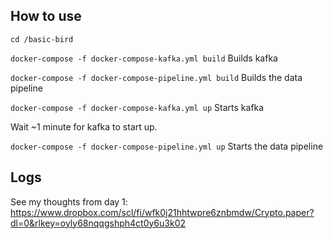 ## How to use

`cd /basic-bird`

`docker-compose -f docker-compose-kafka.yml build` Builds kafka

`docker-compose -f docker-compose-pipeline.yml build` Builds the data pipeline

`docker-compose -f docker-compose-kafka.yml up` Starts kafka

Wait ~1 minute for kafka to start up.

`docker-compose -f docker-compose-pipeline.yml up` Starts the data pipeline

## Logs

See my thoughts from day 1: https://www.dropbox.com/scl/fi/wfk0j21hhtwpre6znbmdw/Crypto.paper?dl=0&rlkey=oyly68nqqgshph4ct0y6u3k02
